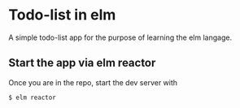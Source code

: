 # Todo-list in elm
A simple todo-list app for the purpose of learning the elm langage.

## Start the app via elm reactor 
Once you are in the repo, start the dev server with
```sh
$ elm reactor
```
